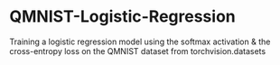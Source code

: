 # QMNIST-Logistic-Regression
Training a logistic regression model using the softmax activation &amp; the cross-entropy loss on the QMNIST dataset from torchvision.datasets
